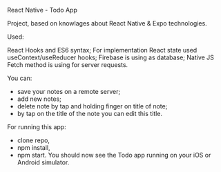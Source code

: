 React Native - Todo App

Project, based on knowlages about React Native & Expo technologies.

Used:

React Hooks and ES6 syntax;
For implementation React state used useContext/useReducer hooks;
Firebase is using as database;
Native JS Fetch method is using for server requests.

You can:
  - save your notes on a remote server;
  - add new notes;
  - delete note by tap and holding finger on title of note;
  - by tap on the title of the note you can edit this title.

For running this app: 
  - clone repo, 
  - npm install, 
  - npm start. 
You should now see the Todo app running on your iOS or Android simulator.